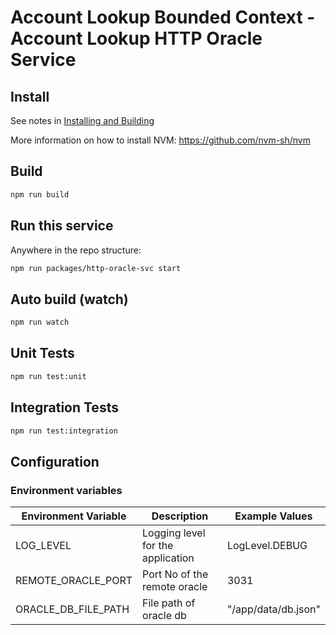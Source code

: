 # Account Lookup Bounded Context - Account Lookup HTTP Oracle Service

## Install 

See notes in [Installing and Building](#)

More information on how to install NVM: https://github.com/nvm-sh/nvm

## Build

```bash
npm run build
```

## Run this service

Anywhere in the repo structure:

```bash
npm run packages/http-oracle-svc start
```

## Auto build (watch)

```bash
npm run watch
```

## Unit Tests

```bash
npm run test:unit
```

## Integration Tests

```bash
npm run test:integration
```

## Configuration 

### Environment variables

| Environment Variable | Description    | Example Values         |
|---------------------|-----------------|-----------------------------------------|
| LOG_LEVEL            | Logging level for the application                  | LogLevel.DEBUG |
| REMOTE_ORACLE_PORT | Port No of the remote oracle |  3031 | 
| ORACLE_DB_FILE_PATH | File path of oracle db | "/app/data/db.json" |

